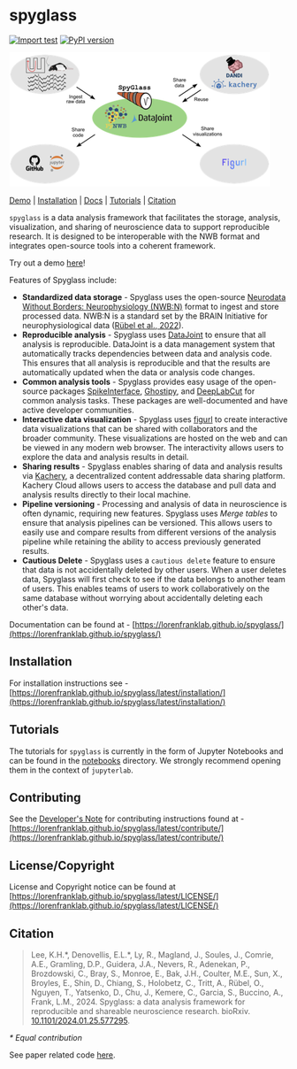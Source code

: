# spyglass

[![Import test](https://github.com/LorenFrankLab/spyglass/actions/workflows/workflow.yml/badge.svg)](https://github.com/LorenFrankLab/spyglass/actions/workflows/workflow.yml)
[![PyPI version](https://badge.fury.io/py/spyglass-neuro.svg)](https://badge.fury.io/py/spyglass-neuro)

![Spyglass Figure](docs/src/images/fig1.png)

[Demo](https://spyglass.hhmi.2i2c.cloud/hub/user-redirect/git-pull?repo=https%3A%2F%2Fgithub.com%2FLorenFrankLab%2Fspyglass-demo&urlpath=lab%2Ftree%2Fspyglass-demo%2Fnotebooks%2F01_Insert_Data.ipynb&branch=main) | [Installation](https://lorenfranklab.github.io/spyglass/latest/installation/) | [Docs](https://lorenfranklab.github.io/spyglass/) | [Tutorials](https://github.com/LorenFrankLab/spyglass/tree/master/notebooks) | [Citation](#citation)

`spyglass` is a data analysis framework that facilitates the storage, analysis,
visualization, and sharing of neuroscience data to support reproducible
research. It is designed to be interoperable with the NWB format and integrates
open-source tools into a coherent framework.

Try out a demo [here](https://spyglass.hhmi.2i2c.cloud/hub/user-redirect/git-pull?repo=https%3A%2F%2Fgithub.com%2FLorenFrankLab%2Fspyglass-demo&urlpath=lab%2Ftree%2Fspyglass-demo%2Fnotebooks%2F01_Insert_Data.ipynb&branch=main)!

Features of Spyglass include:

- **Standardized data storage** - Spyglass uses the open-source
    [Neurodata Without Borders: Neurophysiology (NWB:N)](https://www.nwb.org/)
    format to ingest and store processed data. NWB:N is a standard set by the
    BRAIN Initiative for neurophysiological data
    ([Rübel et al., 2022](https://doi.org/10.7554/elife.78362)).
- **Reproducible analysis** - Spyglass uses [DataJoint](https://datajoint.com/)
    to ensure that all analysis is reproducible. DataJoint is a data management
    system that automatically tracks dependencies between data and analysis
    code. This ensures that all analysis is reproducible and that the results
    are automatically updated when the data or analysis code changes.
- **Common analysis tools** - Spyglass provides easy usage of the open-source
    packages [SpikeInterface](https://github.com/SpikeInterface/spikeinterface),
    [Ghostipy](https://github.com/kemerelab/ghostipy), and
    [DeepLabCut](https://github.com/DeepLabCut/DeepLabCut) for common analysis
    tasks. These packages are well-documented and have active developer
    communities.
- **Interactive data visualization** - Spyglass uses
    [figurl](https://github.com/flatironinstitute/figurl) to create interactive
    data visualizations that can be shared with collaborators and the broader
    community. These visualizations are hosted on the web and can be viewed in
    any modern web browser. The interactivity allows users to explore the data
    and analysis results in detail.
- **Sharing results** - Spyglass enables sharing of data and analysis results
    via [Kachery](https://github.com/flatironinstitute/kachery-cloud), a
    decentralized content addressable data sharing platform. Kachery Cloud
    allows users to access the database and pull data and analysis results
    directly to their local machine.
- **Pipeline versioning** - Processing and analysis of data in neuroscience is
    often dynamic, requiring new features. Spyglass uses *Merge tables* to
    ensure that analysis pipelines can be versioned. This allows users to easily
    use and compare results from different versions of the analysis pipeline
    while retaining the ability to access previously generated results.
- **Cautious Delete** - Spyglass uses a `cautious delete` feature to ensure that
    data is not accidentally deleted by other users. When a user deletes data,
    Spyglass will first check to see if the data belongs to another team of
    users. This enables teams of users to work collaboratively on the same
    database without worrying about accidentally deleting each other's data.

Documentation can be found at -
[https://lorenfranklab.github.io/spyglass/](https://lorenfranklab.github.io/spyglass/)

## Installation

For installation instructions see -
[https://lorenfranklab.github.io/spyglass/latest/installation/](https://lorenfranklab.github.io/spyglass/latest/installation/)

## Tutorials

The tutorials for `spyglass` is currently in the form of Jupyter Notebooks and
can be found in the
[notebooks](https://github.com/LorenFrankLab/spyglass/tree/master/notebooks)
directory. We strongly recommend opening them in the context of `jupyterlab`.

## Contributing

See the
[Developer's Note](https://lorenfranklab.github.io/spyglass/latest/contribute/)
for contributing instructions found at -
[https://lorenfranklab.github.io/spyglass/latest/contribute/](https://lorenfranklab.github.io/spyglass/latest/contribute/)

## License/Copyright

License and Copyright notice can be found at
[https://lorenfranklab.github.io/spyglass/latest/LICENSE/](https://lorenfranklab.github.io/spyglass/latest/LICENSE/)

## Citation

> Lee, K.H.\*, Denovellis, E.L.\*, Ly, R., Magland, J., Soules, J., Comrie, A.E., Gramling, D.P., Guidera, J.A., Nevers, R., Adenekan, P., Brozdowski, C., Bray, S., Monroe, E., Bak, J.H., Coulter, M.E., Sun, X., Broyles, E., Shin, D., Chiang, S., Holobetz, C., Tritt, A., Rübel, O., Nguyen, T., Yatsenko, D., Chu, J., Kemere, C., Garcia, S., Buccino, A., Frank, L.M., 2024. Spyglass: a data analysis framework for reproducible and shareable neuroscience research. bioRxiv. [10.1101/2024.01.25.577295](https://doi.org/10.1101/2024.01.25.577295).

*\* Equal contribution*

See paper related code [here](https://github.com/LorenFrankLab/spyglass-paper).
